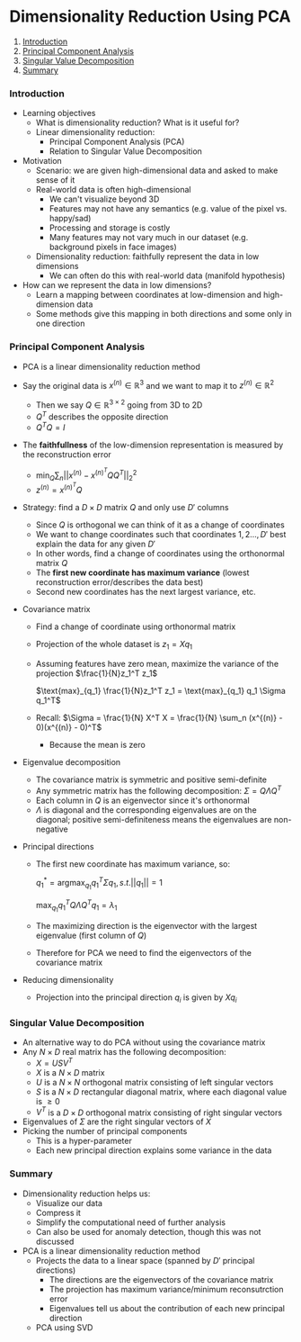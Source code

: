 # Dimensionality Reduction Using PCA

1. [Introduction](#introduction)
2. [Principal Component Analysis](#principal-component-analysis)
3. [Singular Value Decomposition](#singular-value-decomposition)
4. [Summary](#summary)

### Introduction

* Learning objectives
  * What is dimensionality reduction? What is it useful for?
  * Linear dimensionality reduction:
    * Principal Component Analysis (PCA)
    * Relation to Singular Value Decomposition
* Motivation
  * Scenario: we are given high-dimensional data and asked to make sense of it
  * Real-world data is often high-dimensional
    * We can't visualize beyond 3D
    * Features may not have any semantics (e.g. value of the pixel vs. happy/sad)
    * Processing and storage is costly
    * Many features may not vary much in our dataset (e.g. background pixels in face images)
  * Dimensionality reduction: faithfully represent the data in low dimensions
    * We can often do this with real-world data (manifold hypothesis)
* How can we represent the data in low dimensions?
  * Learn a mapping between coordinates at low-dimension and high-dimension data
  * Some methods give this mapping in both directions and some only in one direction

### Principal Component Analysis

* PCA is a linear dimensionality reduction method
* Say the original data is $x^{(n)} \in \mathbb{R}^3$ and we want to map it to $z^{(n)} \in \mathbb{R}^2$
  * Then we say $Q \in \mathbb{R}^{3 \times 2}$ going from 3D to 2D
  * $Q^T$ describes the opposite direction
  * $Q^T Q = I$

* The **faithfullness** of the low-dimension representation is measured by the reconstruction error

  * $\text{min}_Q \sum_n ||x^{(n)} -x^{(n)^T} QQ^T ||^2_2$
  * $z^{(n)} = x^{(n)^T} Q$

* Strategy: find a $D \times D$ matrix $Q$ and only use $D'$ columns

  * Since $Q$ is orthogonal we can think of it as a change of coordinates
  * We want to change coordinates such that coordinates $1,2...,D'$ best explain the data for any given $D'$
  * In other words, find a change of coordinates using the orthonormal matrix $Q$
  * The **first new coordinate has maximum variance** (lowest reconstruction error/describes the data best)
  * Second new coordinates has the next largest variance, etc.

* Covariance matrix

  * Find a change of coordinate using orthonormal matrix

  * Projection of the whole dataset is $z_1 = Xq_1$

  * Assuming features have zero mean, maximize the variance of the projection $\frac{1}{N}z_1^T z_1$

    $\text{max}_{q_1} \frac{1}{N}z_1^T z_1 = \text{max}_{q_1} q_1 \Sigma q_1^T$

  * Recall: $\Sigma = \frac{1}{N} X^T X = \frac{1}{N} \sum_n (x^{(n)} - 0)(x^{(n)} - 0)^T$
    * Because the mean is zero

* Eigenvalue decomposition

  * The covariance matrix is symmetric and positive semi-definite
  * Any symmetric matrix has the following decomposition: $\Sigma = Q \Lambda Q^T$
  * Each column in $Q$ is an eigenvector since it's orthonormal
  * $\Lambda$ is diagonal and the corresponding eigenvalues are on the diagonal; positive semi-definiteness means the eigenvalues are non-negative

* Principal directions

  * The first new coordinate has maximum variance, so:

    $q_1^* = \text{argmax}_{q_1} q_1^T \Sigma q_1, s.t. ||q_1|| = 1$

    $\text{max}_{q_1} q_1^T Q \Lambda Q^T q_1 = \lambda_1$

  * The maximizing direction is the eigenvector with the largest eigenvalue (first column of $Q$)
  * Therefore for PCA we need to find the eigenvectors of the covariance matrix

* Reducing dimensionality

  * Projection into the principal direction $q_i$ is given by $Xq_i$

### Singular Value Decomposition

* An alternative way to do PCA without using the covariance matrix
* Any $N \times D$ real matrix has the following decomposition:
  * $X = USV^T$
  * $X$ is a $N \times D$ matrix
  * $U$ is a $N \times N$ orthogonal matrix consisting of left singular vectors
  * $S$ is a $N \times D$ rectangular diagonal matrix, where each diagonal value is $\geq 0$
  * $V^T$ is a $D \times D$ orthogonal matrix consisting of right singular vectors
* Eigenvalues of $\Sigma$ are the right singular vectors of $X$
* Picking the number of principal components
  * This is a hyper-parameter
  * Each new principal direction explains some variance in the data

### Summary

* Dimensionality reduction helps us:
  * Visualize our data
  * Compress it
  * Simplify the computational need of further analysis
  * Can also be used for anomaly detection, though this was not discussed
* PCA is a linear dimensionality reduction method
  * Projects the data to a linear space (spanned by $D'$ principal directions)
    * The directions are the eigenvectors of the covariance matrix
    * The projection has maximum variance/minimum reconsutrction error
    * Eigenvalues tell us about the contribution of each new principal direction
  * PCA using SVD

